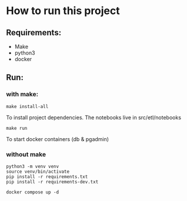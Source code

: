 # How to run this project

## Requirements:
- Make
- python3
- docker


## Run:
### with make:
```
make install-all
```
To install project dependencies. The notebooks live in src/etl/notebooks
```
make run
```
To start docker containers (db & pgadmin)

### without make

```
python3 -m venv venv
source venv/bin/activate
pip install -r requirements.txt
pip install -r requirements-dev.txt

docker compose up -d
```
